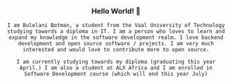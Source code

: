 <div align="center">
    <h3>Hello World! 👋</h3>

    I am Bulelani Botman, a student from the Vaal University of Technology studying towards a diploma in IT. I am a person who loves to learn and expand my knowledge in the software development realm. I love backend development and open source software / projects. I am very much interested and would love to contribute more to open source.

    I am currently studying towards my diploma (graduating this year April.) I am also a student at ALX Africa and I am enrolled in Software Development course (which will end this year July)
</div>

